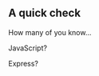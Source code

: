 ##  A quick check

How many of you know...
<p class="fragment fade-up">
  JavaScript?
</p>
<p class="fragment fade-up">
  Express?
</p>
